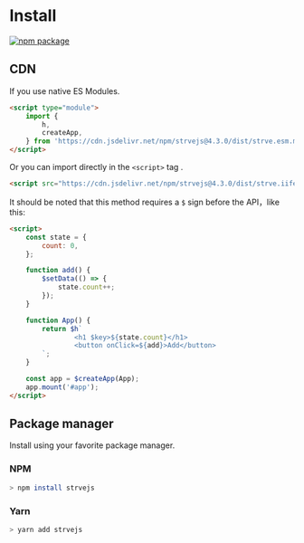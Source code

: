 # Install

<a href="https://npmjs.com/package/strve-js"><img src="https://badgen.net/npm/v/strve-js" alt="npm package"></a>

## CDN

If you use native ES Modules.

```html
<script type="module">
	import {
		h,
		createApp,
	} from 'https://cdn.jsdelivr.net/npm/strvejs@4.3.0/dist/strve.esm.min.js';
</script>
```

Or you can import directly in the `<script>` tag .

```html
<script src="https://cdn.jsdelivr.net/npm/strvejs@4.3.0/dist/strve.iife.min.js"></script>
```

It should be noted that this method requires a `$` sign before the API，like this:

```html
<script>
	const state = {
		count: 0,
	};

	function add() {
		$setData(() => {
			state.count++;
		});
	}

	function App() {
		return $h`
                <h1 $key>${state.count}</h1>
                <button onClick=${add}>Add</button> 
        `;
	}

	const app = $createApp(App);
	app.mount('#app');
</script>
```

## Package manager

Install using your favorite package manager.

### NPM

```bash
> npm install strvejs
```

### Yarn

```bash
> yarn add strvejs
```
